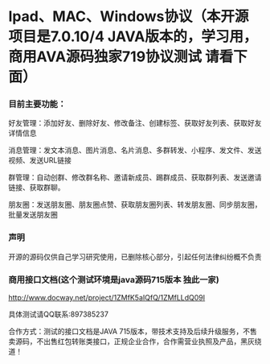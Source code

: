 # Ipad、MAC、Windows协议（本开源项目是7.0.10/4 JAVA版本的，学习用，商用AVA源码独家719协议测试 请看下面）


### 目前主要功能：
好友管理：添加好友、删除好友、修改备注、创建标签、获取好友列表、获取好友详情信息

消息管理：发文本消息、图片消息、名片消息、多群转发、小程序、发文件、发送视频、发送URL链接

群管理：自动创群、修改群名称、邀请新成员、踢群成员、获取群列表、发送邀请链接、获取群聊。

朋友圈：发送朋友圈、朋友圈点赞、获取朋友圈列表、转发朋友圈、同步朋友圈，批量发送朋友圈

### 声明
开源的源码仅供自己学习研究使用，已删除核心部分，引起任何法律纠纷概不负责

### 商用接口文档(这个测试环境是java源码715版本 独此一家)
http://www.docway.net/project/1ZMfK5aIQfQ/1ZMfLLdQ09I

具体测试请QQ联系:897385237

合作方式：测试的接口文档是JAVA 715版本，带技术支持及后续升级服务，不售卖源码，不出售红包转账类接口，正规企业合作，合作需营业执照及产品，黑灰绕道！

